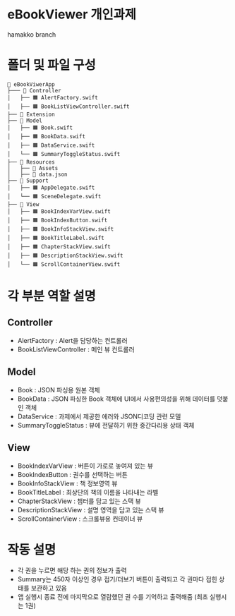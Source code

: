 # eBookViewer 개인과제
hamakko branch
# 폴더 및 파일 구성
```
📁 eBookViwerApp   
├─── 📁 Controller   
│   ├── 🟧 AlertFactory.swift   
│   ├── 🟧 BookListViewController.swift   
├── 📁 Extension   
├── 📁 Model   
│   ├── 🟧 Book.swift   
│   ├── 🟧 BookData.swift   
│   ├── 🟧 DataService.swift 
│   └── 🟧 SummaryToggleStatus.swift   
├── 📁 Resources   
│   ├── 📁 Assets   
│   ├── 📄 data.json   
├── 📁 Support   
│   ├── 🟧 AppDelegate.swift   
│   └── 🟧 SceneDelegate.swift   
├── 📁 View   
│   ├── 🟧 BookIndexVarView.swift 
│   ├── 🟧 BookIndexButton.swift   
│   ├── 🟧 BookInfoStackView.swift   
│   ├── 🟧 BookTitleLabel.swift   
│   ├── 🟧 ChapterStackView.swift     
│   ├── 🟧 DescriptionStackView.swift   
│   └── 🟧 ScrollContainerView.swift   
```

# 각 부분 역할 설명

## Controller

- AlertFactory : Alert을 담당하는 컨트롤러
- BookListViewController : 메인 뷰 컨트롤러

## Model

- Book : JSON 파싱용 원본 객체
- BookData : JSON 파싱한 Book 객체에 UI에서 사용편의성을 위해 데이터를 덧붙인 객체
- DataService : 과제에서 제공한 에러와 JSON디코딩 관련 모델
- SummaryToggleStatus : 뷰에 전달하기 위한 중간다리용 상태 객체

## View

- BookIndexVarView : 버튼이 가로로 놓여져 있는 뷰
- BookIndexButton : 권수를 선택하는 버튼
- BookInfoStackView : 책 정보영역 뷰
- BookTitleLabel : 최상단의 책의 이름을 나타내는 라벨
- ChapterStackView : 챕터를 담고 있는 스택 뷰     
- DescriptionStackView : 설명 영역을 담고 있는 스택 뷰
- ScrollContainerView : 스크롤뷰용 컨테이너 뷰

# 작동 설명

- 각 권을 누르면 해당 하는 권의 정보가 출력
- Summary는 450자 이상인 경우 접기/더보기 버튼이 출력되고 각 권마다 접힌 상태를 보관하고 있음
- 앱 실행시 종료 전에 마지막으로 열람했던 권 수를 기억하고 출력해줌 (최초 실행시는 1권)